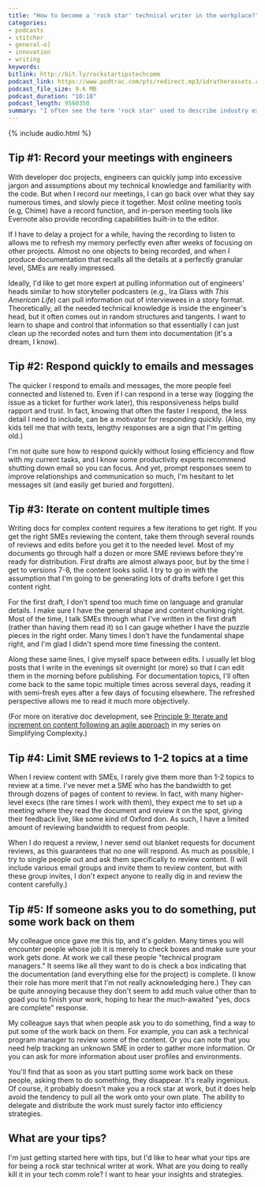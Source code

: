 ```yaml
---
title: "How to become a 'rock star' technical writer in the workplace?"
categories:
- podcasts
- stitcher
- general-o]
- innovation
- writing
keywords:
bitlink: http://bit.ly/rockstartipstechcomm
podcast_link: https://www.podtrac.com/pts/redirect.mp3/idratherassets.com/podcasts/rockstartips.mp3
podcast_file_size: 9.6 MB
podcast_duration: "10:18"
podcast_length: 9560350
summary: "I often see the term 'rock star' used to describe industry experts in the field, but what about in the actual workplace, at your 9-5pm job? What do you do in the workplace to get an edge up and become a rock star on your projects? I'm exploring this topic because lately I feel like I've let my edge slip a bit. Nevertheless, here I offer a few tips on some strategies that I've found helpful. I invite readers to share additional tips."
---
```


{% include audio.html %}

## Tip #1: Record your meetings with engineers

With developer doc projects, engineers can quickly jump into excessive jargon and assumptions about my technical knowledge and familiarity with the code. But when I record our meetings, I can go back over what they say numerous times, and slowly piece it together. Most online meeting tools (e.g, Chime) have a record function, and in-person meeting tools like Evernote also provide recording capabilities built-in to the editor.

If I have to delay a project for a while, having the recording to listen to allows me to refresh my memory perfectly even after weeks of focusing on other projects. Almost no one objects to being recorded, and when I produce documentation that recalls all the details at a perfectly granular level, SMEs are really impressed.

Ideally, I'd like to get more expert at pulling information out of engineers' heads similar to how storyteller podcasters (e.g., Ira Glass with *This American Life*) can pull information out of interviewees in a story format. Theoretically, all the needed technical knowledge is inside the engineer's head, but it often comes out in random structures and tangents. I want to learn to shape and control that information so that essentially I can just clean up the recorded notes and turn them into documentation (it's a dream, I know).

## Tip #2: Respond quickly to emails and messages

The quicker I respond to emails and messages, the more people feel connected and listened to. Even if I can respond in a terse way (logging the issue as a ticket for further work later), this responsiveness helps build rapport and trust. In fact, knowing that often the faster I respond, the less detail I need to include, can be a motivator for responding quickly. (Also, my kids tell me that with texts, lengthy responses are a sign that I'm getting old.)

I'm not quite sure how to respond quickly without losing efficiency and flow with my current tasks, and I know some productivity experts recommend shutting down email so you can focus. And yet, prompt responses seem to improve relationships and communication so much, I'm hesitant to let messages sit (and easily get buried and forgotten).

## Tip #3: Iterate on content multiple times

Writing docs for complex content requires a few iterations to get right. If you get the right SMEs reviewing the content, take them through several rounds of reviews and edits before you get it to the needed level. Most of my documents go through half a dozen or more SME reviews before they're ready for distribution. First drafts are almost always poor, but by the time I get to versions 7-8, the content looks solid. I try to go in with the assumption that I'm going to be generating lots of drafts before I get this content right.

For the first draft, I don't spend too much time on language and granular details. I make sure I have the general shape and content chunking right. Most of the time, I talk SMEs through what I've written in the first draft (rather than having them read it) so I can gauge whether I have the puzzle pieces in the right order. Many times I don't have the fundamental shape right, and I'm glad I didn't spend more time finessing the content.

Along these same lines, I give myself space between edits. I usually let blog posts that I write in the evenings sit overnight (or more) so that I can edit them in the morning before publishing. For documentation topics, I'll often come back to the same topic multiple times across several days, reading it with semi-fresh eyes after a few days of focusing elsewhere. The refreshed perspective allows me to read it much more objectively.

(For more on iterative doc development, see [Principle 9: Iterate and increment on content following an agile approach](https://idratherbewriting.com/simplifying-complexity/iterative-and-increment-on-content.html) in my series on Simplifying Complexity.)

## Tip #4: Limit SME reviews to 1-2 topics at a time

When I review content with SMEs, I rarely give them more than 1-2 topics to review at a time. I've never met a SME who has the bandwidth to get through dozens of pages of content to review. In fact, with many higher-level execs (the rare times I work with them), they expect me to set up a meeting where they read the document and review it on the spot, giving their feedback live, like some kind of Oxford don. As such, I have a limited amount of reviewing bandwidth to request from people.

When I do request a review, I never send out blanket requests for document reviews, as this guarantees that no one will respond. As much as possible, I try to single people out and ask them specifically to review content. (I will include various email groups and invite them to review content, but with these group invites, I don't expect anyone to really dig in and review the content carefully.)

## Tip #5: If someone asks you to do something, put some work back on them

My colleague once gave me this tip, and it's golden. Many times you will encounter people whose job it is merely to check boxes and make sure your work gets done. At work we call these people "technical program managers." It seems like all they want to do is check a box indicating that the documentation (and everything else for the project) is complete. (I know their role has more merit that I'm not really acknowledging here.) They can be quite annoying because they don't seem to add much value other than to goad you to finish your work, hoping to hear the much-awaited "yes, docs are complete" response.

My colleague says that when people ask you to do something, find a way to put some of the work back on them. For example, you can ask a technical program manager to review some of the content. Or you can note that you need help tracking an unknown SME in order to gather more information. Or you can ask for more information about user profiles and environments.

You'll find that as soon as you start putting some work back on these people, asking them to do something, they disappear. It's really ingenious. Of course, it probably doesn't make you a rock star at work, but it does help avoid the tendency to pull all the work onto your own plate. The ability to delegate and distribute the work must surely factor into efficiency strategies.

## What are your tips?

I'm just getting started here with tips, but I'd like to hear what your tips are for being a rock star technical writer at work. What are you doing to really kill it in your tech comm role? I want to hear your insights and strategies.
